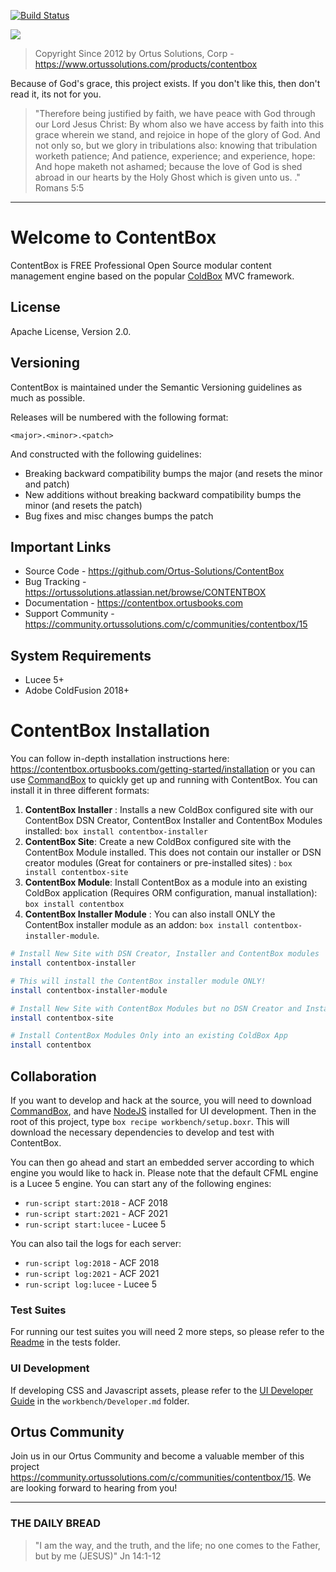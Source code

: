﻿[![Build Status](https://travis-ci.com/Ortus-Solutions/ContentBox.svg?branch=development)](https://travis-ci.com/Ortus-Solutions/ContentBox)

<img src="https://www.contentboxcms.org/__media/ContentBox_300.png" class="img-thumbnail"/>

>Copyright Since 2012 by Ortus Solutions, Corp - https://www.ortussolutions.com/products/contentbox

Because of God's grace, this project exists. If you don't like this, then don't read it, its not for you.

>"Therefore being justified by faith, we have peace with God through our Lord Jesus Christ:
By whom also we have access by faith into this grace wherein we stand, and rejoice in hope of the glory of God.
And not only so, but we glory in tribulations also: knowing that tribulation worketh patience;
And patience, experience; and experience, hope:
And hope maketh not ashamed; because the love of God is shed abroad in our hearts by the
Holy Ghost which is given unto us. ." Romans 5:5

----

# Welcome to ContentBox

ContentBox is FREE Professional Open Source modular content management engine based on the popular [ColdBox](https://www.coldbox.org) MVC framework.

## License

Apache License, Version 2.0.

## Versioning

ContentBox is maintained under the Semantic Versioning guidelines as much as possible.

Releases will be numbered with the following format:

```
<major>.<minor>.<patch>
```

And constructed with the following guidelines:

* Breaking backward compatibility bumps the major (and resets the minor and patch)
* New additions without breaking backward compatibility bumps the minor (and resets the patch)
* Bug fixes and misc changes bumps the patch

## Important Links

* Source Code - https://github.com/Ortus-Solutions/ContentBox
* Bug Tracking - https://ortussolutions.atlassian.net/browse/CONTENTBOX
* Documentation - https://contentbox.ortusbooks.com
* Support Community - https://community.ortussolutions.com/c/communities/contentbox/15

## System Requirements

* Lucee 5+
* Adobe ColdFusion 2018+

# ContentBox Installation

You can follow in-depth installation instructions here: https://contentbox.ortusbooks.com/getting-started/installation or you can use [CommandBox](https://www.ortussolutions.com/products/commandbox) to quickly get up and running with ContentBox.  You can install it in three different formats:

1. **ContentBox Installer** : Installs a new ColdBox configured site with our ContentBox DSN Creator, ContentBox Installer and ContentBox Modules installed: `box install contentbox-installer`
2. **ContentBox Site**: Create a new ColdBox configured site with the ContentBox Module installed.  This does not contain our installer or DSN creator modules (Great for containers or pre-installed sites) : `box install contentbox-site`
3. **ContentBox Module**: Install ContentBox as a module into an existing ColdBox application (Requires ORM configuration, manual installation): `box install contentbox`
4. **ContentBox Installer Module** : You can also install ONLY the ContentBox installer module as an addon: `box install contentbox-installer-module`.

```bash
# Install New Site with DSN Creator, Installer and ContentBox modules
install contentbox-installer

# This will install the ContentBox installer module ONLY!
install contentbox-installer-module

# Install New Site with ContentBox Modules but no DSN Creator and Installer, great for Containers
install contentbox-site

# Install ContentBox Modules Only into an existing ColdBox App
install contentbox
```

## Collaboration

If you want to develop and hack at the source, you will need to download [CommandBox](https://www.ortussolutions.com/products/commandbox), and have [NodeJS](https://nodejs.org/en/) installed for UI development.  Then in the root of this project, type `box recipe workbench/setup.boxr`.  This will download the necessary dependencies to develop and test with ContentBox.

You can then go ahead and start an embedded server according to which engine you would like to hack in. Please note that the default CFML engine is a Lucee 5 engine.  You can start any of the following engines:

* `run-script start:2018` - ACF 2018
* `run-script start:2021` - ACF 2021
* `run-script start:lucee` - Lucee 5

You can also tail the logs for each server:

* `run-script log:2018` - ACF 2018
* `run-script log:2021` - ACF 2021
* `run-script log:lucee` - Lucee 5


### Test Suites

For running our test suites you will need 2 more steps, so please refer to the [Readme](tests/readme.md) in the tests folder.

### UI Development

If developing CSS and Javascript assets, please refer to the [UI Developer Guide](workbench/Developer.md) in the `workbench/Developer.md` folder.

## Ortus Community

Join us in our Ortus Community and become a valuable member of this project https://community.ortussolutions.com/c/communities/contentbox/15. We are looking forward to hearing from you!

----

### THE DAILY BREAD

 > "I am the way, and the truth, and the life; no one comes to the Father, but by me (JESUS)" Jn 14:1-12
